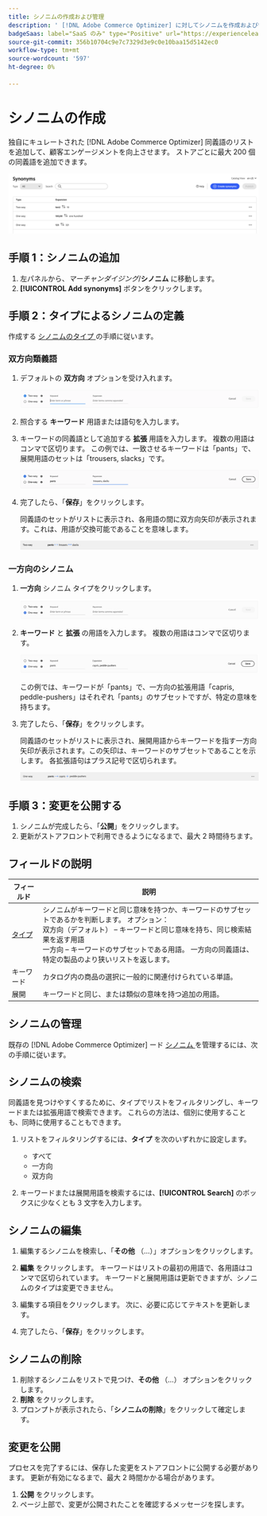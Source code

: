 ```yaml
---
title: シノニムの作成および管理
description: ' [!DNL Adobe Commerce Optimizer] に対してシノニムを作成および管理する方法を説明します。'
badgeSaas: label="SaaS のみ" type="Positive" url="https://experienceleague.adobe.com/ja/docs/commerce/user-guides/product-solutions" tooltip="Adobe Commerce as a Cloud ServiceおよびAdobe Commerce Optimizer プロジェクトにのみ適用されます（Adobeで管理される SaaS インフラストラクチャ）。"
source-git-commit: 356b10704c9e7c7329d3e9c0e10baa15d5142ec0
workflow-type: tm+mt
source-wordcount: '597'
ht-degree: 0%

---
```


# シノニムの作成

独自にキュレートされた [!DNL Adobe Commerce Optimizer] 同義語のリストを追加して、顧客エンゲージメントを向上させます。 ストアごとに最大 200 個の同義語を追加できます。

![Workspaceのシノニム ](../../assets/synonym-workspace.png)

## 手順 1：シノニムの追加

1. 左パネルから、_マーチャンダイジング_/**シノニム** に移動します。
1. **[!UICONTROL Add synonyms]** ボタンをクリックします。

## 手順 2：タイプによるシノニムの定義

作成する [ シノニムのタイプ ](type.md) の手順に従います。

### 双方向類義語

1. デフォルトの **双方向** オプションを受け入れます。

   ![ 双方向類義語の追加 ](../../assets/synonym-add-two-way.png)

1. 照合する **キーワード** 用語または語句を入力します。
1. キーワードの同義語として追加する **拡張** 用語を入力します。 複数の用語はコンマで区切ります。
この例では、一致させるキーワードは「pants」で、展開用語のセットは「trousers, slacks」です。

   ![ 双方向類義語の例 ](../../assets/synonym-add-two-way-example.png)

1. 完了したら、「**保存**」をクリックします。

   同義語のセットがリストに表示され、各用語の間に双方向矢印が表示されます。これは、用語が交換可能であることを意味します。

   ![ 双方向類義語 ](../../assets/synonym-two-way.png)

### 一方向のシノニム

1. **一方向** シノニム タイプをクリックします。

   ![ 一方向シノニムの追加 ](../../assets/synonym-add-one-way.png)

1. **キーワード** と **拡張** の用語を入力します。 複数の用語はコンマで区切ります。

   ![ 一方向シノニムの例 ](../../assets/synonym-add-one-way-example.png)

   この例では、キーワードが「pants」で、一方向の拡張用語「capris, peddle-pushers」はそれぞれ「pants」のサブセットですが、特定の意味を持ちます。

1. 完了したら、「**保存**」をクリックします。

   同義語のセットがリストに表示され、展開用語からキーワードを指す一方向矢印が表示されます。この矢印は、キーワードのサブセットであることを示します。 各拡張語句はプラス記号で区切られます。

   ![ 一方向のシノニム ](../../assets/synonym-one-way.png)

## 手順 3：変更を公開する

1. シノニムが完成したら、「**公開**」をクリックします。
1. 更新がストアフロントで利用できるようになるまで、最大 2 時間待ちます。

## フィールドの説明

| フィールド | 説明 |
|--- |--- |
| [ タイプ ](type.md) | シノニムがキーワードと同じ意味を持つか、キーワードのサブセットであるかを判断します。 オプション：<br /> 双方向（デフォルト） – キーワードと同じ意味を持ち、同じ検索結果を返す用語 <br /> 一方向 – キーワードのサブセットである用語。 一方向の同義語は、特定の製品のより狭いリストを返します。 |
| キーワード | カタログ内の商品の選択に一般的に関連付けられている単語。 |
| 展開 | キーワードと同じ、または類似の意味を持つ追加の用語。 |

## シノニムの管理

既存の [!DNL Adobe Commerce Optimizer] ード [ シノニム ](overview.md) を管理するには、次の手順に従います。

## シノニムの検索

同義語を見つけやすくするために、タイプでリストをフィルタリングし、キーワードまたは拡張用語で検索できます。 これらの方法は、個別に使用することも、同時に使用することもできます。

1. リストをフィルタリングするには、**タイプ** を次のいずれかに設定します。

   - すべて
   - 一方向
   - 双方向

1. キーワードまたは展開用語を検索するには、**[!UICONTROL Search]** のボックスに少なくとも 3 文字を入力します。

## シノニムの編集

1. 編集するシノニムを検索し、「**その他** （...）」オプションをクリックします。

1. **編集** をクリックします。
キーワードはリストの最初の用語で、各用語はコンマで区切られています。 キーワードと展開用語は更新できますが、シノニムのタイプは変更できません。
1. 編集する項目をクリックします。 次に、必要に応じてテキストを更新します。

1. 完了したら、「**保存**」をクリックします。

## シノニムの削除

1. 削除するシノニムをリストで見つけ、**その他** （...） オプションをクリックします。
1. **削除** をクリックします。
1. プロンプトが表示されたら、「**シノニムの削除**」をクリックして確定します。

## 変更を公開

プロセスを完了するには、保存した変更をストアフロントに公開する必要があります。 更新が有効になるまで、最大 2 時間かかる場合があります。

1. **公開** をクリックします。
1. ページ上部で、変更が公開されたことを確認するメッセージを探します。
